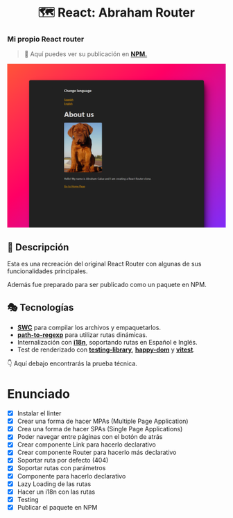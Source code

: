 <div align='center'>

# 🗺 React: Abraham Router

</div>

### Mi propio React router

> 🧩 Aquí puedes ver su publicación en [**NPM.**](https://www.npmjs.com/package/abraham-router)

![vista-previa](./public/preview/01-page-preview.png)

## 🚀 Descripción

Esta es una recreación del original React Router con algunas de sus funcionalidades principales.

Además fue preparado para ser publicado como un paquete en NPM.

## 🎭 Tecnologías

- [**SWC**](https://swc.rs/) para compilar los archivos y empaquetarlos.
- [**path-to-regexp**](https://github.com/pillarjs/path-to-regexp) para utilizar rutas dinámicas.
- Internalización con [**i18n**](https://developer.mozilla.org/en-US/docs/Mozilla/Add-ons/WebExtensions/API/i18n), soportando rutas en Español e Inglés.
- Test de renderizado con [**testing-library**](https://testing-library.com/docs/react-testing-library/intro/), [**happy-dom**](https://www.npmjs.com/package/happy-dom) y [**vitest**](https://vitest.dev/).

👇 Aquí debajo encontrarás la prueba técnica.

# Enunciado

- [x] Instalar el linter
- [x] Crear una forma de hacer MPAs (Multiple Page Application)
- [x] Crea una forma de hacer SPAs (Single Page Applications)
- [x] Poder navegar entre páginas con el botón de atrás
- [x] Crear componente Link para hacerlo declarativo
- [x] Crear componente Router para hacerlo más declarativo
- [x] Soportar ruta por defecto (404)
- [x] Soportar rutas con parámetros
- [x] Componente <Route /> para hacerlo declarativo
- [x] Lazy Loading de las rutas
- [x] Hacer un i18n con las rutas
- [x] Testing
- [x] Publicar el paquete en NPM
